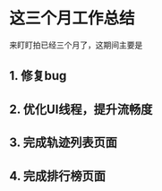 # 这三个月工作总结

来盯盯拍已经三个月了，这期间主要是

## 1. 修复bug

## 2. 优化UI线程，提升流畅度


## 3. 完成轨迹列表页面



## 4. 完成排行榜页面




